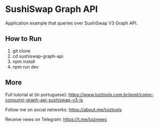 # SushiSwap Graph API
Application example that queries over SushiSwap V3 Graph API.

## How to Run

1. git clone
2. cd sushiswap-graph-api
3. npm install
4. npm run dev

## More

Full tutorial at (in portuguese): https://www.luiztools.com.br/post/como-consumir-graph-api-sushiswap-v3-js

Follow me on social networks: https://about.me/luiztools

Receive news on Telegram: https://t.me/luiznews